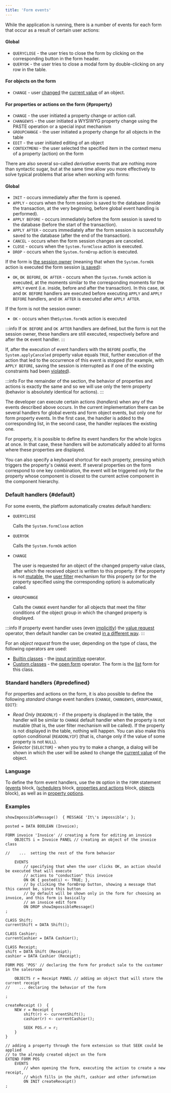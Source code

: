 ```yaml
---
title: 'Form events'
---
```


While the application is running, there is a number of events for each form that occur as a result of certain user actions:

#### Global

-   `QUERYCLOSE` - the user tries to close the form by clicking on the corresponding button in the form header.
-   `QUERYOK` - the user tries to close a modal form by double-clicking on any row in the table.

#### For objects on the form

-   `CHANGE` - user [changed](Interactive_view.md#objects) the [current value](Form_structure.md#currentObject) of an object.

#### For properties or actions on the form {#property}

-   `CHANGE` - the user initiated a property change or action call.
-   `CHANGEWYS` - the user initiated a WYSIWYG property change using the PASTE operation or a special input mechanism 
-   `GROUPCHANGE` - the user initiated a property change for all objects in the table
-   `EDIT` - the user initiated editing of an object
-   `CONTEXTMENU` - the user selected the specified item in the context menu of a property (action) on the form

There are also several so-called *derivative* events that are nothing more than syntactic sugar, but at the same time allow you more effectively to solve typical problems that arise when working with forms:

#### Global

-   `INIT` - occurs immediately after the form is opened.
-   `APPLY` - occurs when the form session is saved to the database (inside the transaction, at the very beginning, before global event handling is performed).
-   `APPLY BEFORE` - occurs immediately before the form session is saved to the database (before the start of the transaction).
-   `APPLY AFTER` - occurs immediately after the form session is successfully saved to the database (after the end of the transaction).
-   `CANCEL` - occurs when the form session changes are canceled.
-   `CLOSE` - occurs when the `System.formClose` action is executed.
-   `DROP` - occurs when the `System.formDrop` action is executed.


If the form is [the session owner](Interactive_view.md#owner) (meaning that when the `System.formOk` action is executed the form session [is saved](Apply_changes_APPLY.md)):

-   `OK`, `OK BEFORE`, `OK AFTER` - occurs when the `System.formOk` action is executed, at the moments similar to the corresponding moments for the `APPLY` event (i.e. inside, before and after the transaction). In this case, `OK` and `OK BEFORE` handlers are executed before executing `APPLY` and `APPLY BEFORE` handlers, and `OK AFTER` is executed after `APPLY AFTER`.

If the form is not the session owner:

-   `OK` - occurs when the`System.formOk` action is executed

:::info
If `OK BEFORE` and `OK AFTER` handlers are defined, but the form is not the session owner, these handlers are still executed, respectively before and after the `OK` event handler.
:::

If, after the execution of event handlers with the `BEFORE` postfix, the `System.applyCanceled` property value equals `TRUE`, further execution of the action that led to the occurrence of this event is stopped (for example, with `APPLY BEFORE`, saving the session is interrupted as if one of the existing constraints had been [violated](Constraints.md)).


:::info
For the remainder of the section, the behavior of properties and actions is exactly the same and so we will use only the term property (behavior is absolutely identical for actions).
:::

The developer can execute certain actions (*handlers*) when any of the events described above occurs. In the current implementation there can be several handlers for global events and form object events, but only one for form property events. In the first case, the handler is added to the corresponding list, in the second case, the handler replaces the existing one.

For property, it is possible to define its event handlers for the whole logics at once. In that case, these handlers will be automatically added to all forms where these properties are displayed.

<a className="lsdoc-anchor" id="keyboard"/>

You can also specify a keyboard shortcut for each property, pressing which triggers the property's `CHANGE` event. If several properties on the form correspond to one key combination, the event will be triggered only for the property whose component is closest to the current active component in the component hierarchy.

### Default handlers {#default}

For some events, the platform automatically creates default handlers:

- `QUERYCLOSE`

    Calls the `System.formClose` action

- `QUERYOK`

    Calls the `System.formOk` action

- `CHANGE`

    The user is requested for an object of the changed property value class, after which the received object is written to this property. If the property is not [mutable](Property_change_CHANGE.md#changeable), the [user filter](Interactive_view.md#userfilters) mechanism for this property (or for the property specified using the corresponding option) is automatically called.

- `GROUPCHANGE`

    Calls the `CHANGE` event handler for all objects that meet the filter conditions of the object group in which the changed property is displayed. 


:::info
If property event handler uses (even [implicitly](Value_request_REQUEST.md#implicit)) the [value request](Value_request_REQUEST.md) operator, then default handler can be created [in a different way](Value_request_REQUEST.md#defaultChange).
:::

<a className="lsdoc-anchor" id="queryValue"/>

For an *object request* from the user, depending on the type of class, the following operators are used:

-   [Builtin classes](Built-in_classes.md) - the [input primitive](Primitive_input_INPUT.md) operator.
-   [Custom classes](User_classes.md) - the [open form](In_an_interactive_view_SHOW_DIALOG.md) operator. The form is the [list](Interactive_view.md#edtClass) form for this class. 

### Standard handlers {#predefined}

For properties and actions on the form, it is also possible to define the following *standard* change event handlers (`CHANGE`, `CHANGEWYS`, `GROUPCHANGE`, `EDIT`): 

-   *Read Only* (`READONLY`) - if the property is displayed in the table, the handler will be similar to `CHANGE` default handler when the property is not mutable (that is, the user filter mechanism will be called). If the property is not displayed in the table, nothing will happen. You can also make this option conditional (`READONLYIF`) (that is, change only if the value of some property is not `NULL`).
-   *Selector* (`SELECTOR`) - when you try to make a change, a dialog will be shown in which the user will be asked to change the [current value](Form_structure.md#currentObject) of the object.

### Language

To define the form event handlers, use the `ON` option in the `FORM` statement ([events](Event_block.md) block, ([schedulers](Scheduler_block.md) block, [properties and actions](Properties_and_actions_block.md) block, [objects](Object_blocks.md#objects) block), as well as in [property options](Property_options.md). 

### Examples

```lsf
showImpossibleMessage()  { MESSAGE 'It\'s impossible'; };

posted = DATA BOOLEAN (Invoice);

FORM invoice 'Invoice' // creating a form for editing an invoice
    OBJECTS i = Invoice PANEL // creating an object of the invoice class

//    ...  setting the rest of the form behavior

    EVENTS
        // specifying that when the user clicks OK, an action should be executed that will execute
        // actions to "conduction" this invoice
        ON OK { posted(i) <- TRUE; }, 
        // by clicking the formDrop button, showing a message that this cannot be, since this button 
        // by default will be shown only in the form for choosing an invoice, and this form is basically 
        // an invoice edit form
        ON DROP showImpossibleMessage() 
;

CLASS Shift;
currentShift = DATA Shift();

CLASS Cashier;
currentCashier = DATA Cashier();

CLASS Receipt;
shift = DATA Shift (Receipt);
cashier = DATA Cashier (Receipt);

FORM POS 'POS' // declaring the form for product sale to the customer in the salesroom

    OBJECTS r = Receipt PANEL // adding an object that will store the current receipt
//    ... declaring the behavior of the form

;

createReceipt ()  {
    NEW r = Receipt {
        shift(r) <- currentShift();
        cashier(r) <- currentCashier();

        SEEK POS.r = r;
    }
}

// adding a property through the form extension so that SEEK could be applied
// to the already created object on the form
EXTEND FORM POS 
    EVENTS
        // when opening the form, executing the action to create a new receipt,
        // which fills in the shift, cashier and other information
        ON INIT createReceipt() 
;
```

  
